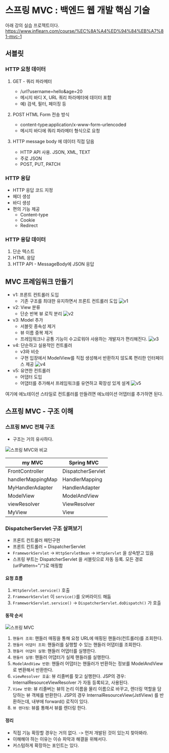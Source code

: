 # 스프링 MVC : 백엔드 웹 개발 핵심 기술

아래 강의 실습 프로젝트이다.
https://www.inflearn.com/course/%EC%8A%A4%ED%94%84%EB%A7%81-mvc-1

## 서블릿

### HTTP 요청 데이터

1. GET - 쿼리 파라메터
    - /url?username=hello&age=20
    - 메시지 바디 X, URL 쿼리 파라메터에 데이터 포함
    - 예) 검색, 필터, 페이징 등

2. POST HTML Form 전송 방식
    - content-type:application/x-www-form-urlencoded
    - 메시지 바디에 쿼리 파라메터 형식으로 요청

3. HTTP message body 에 데이터 직접 담음
    - HTTP API 사용. JSON, XML, TEXT
    - 주로 JSON
    - POST, PUT, PATCH

### HTTP 응답

- HTTP 응답 코드 지정
- 헤더 생성
- 바디 생성
- 편의 기능 제공
   - Content-type
   - Cookie
   - Redirect

### HTTP 응답 데이터

1. 단순 텍스트
2. HTML 응답
3. HTTP API - MessageBody에 JSON 응답

## MVC 프레임워크 만들기

- v1: 프론트 컨트롤러 도입
    - 기존 구조를 최대한 유지하면서 프론트 컨트롤러 도입
      ![v1](img/v1.png)
- v2: View 분류
    - 단순 반복 뷰 로직 분리
      ![v2](img/v2.png)
- v3: Model 추가
    - 서블릿 종속성 제거
    - 뷰 이름 중복 제거 
    - 프레임워크나 공통 기능이 수고로워야 사용하는 개발자가 편리해진다.
      ![v3](img/v3.png)
- v4: 단순하고 실용적인 컨트롤러
    - v3와 비슷
    - 구현 입장에서 ModelView를 직접 생성해서 반환하지 않도록 편리한 인터페이스 제공
      ![v4](img/v4.png)
- v5: 유연한 컨트롤러
    - 어댑터 도입
    - 어댑터를 추가해서 프레임워크를 유연하고 확장성 있게 설계
      ![v5](img/v5.png)

여기에 에노테이션 스타일로 컨트롤러를 만들려면 에노테이션 어뎁터를 추가하면 된다.

## 스프링 MVC - 구조 이해

### 스프링 MVC 전체 구조

- 구조는 거의 유사하다.

![스프링 MVC와 비교](img/mymvc-vs-spring-mvc.png)

| my MVC            | Spring MVC        |
|-------------------|-------------------|
| FrontController   | DispatcherServlet |
| handlerMappingMap | HandlerMapping    |
| MyHandlerAdapter  | HandlerAdapter    | 
| ModelView         | ModelAndView      | 
| viewResolver      | ViewResolver      | 
| MyView            | View              | 

### DispatcherServlet 구조 살펴보기

- 프론트 컨트롤러 패턴구현
- 프론트 컨트롤러 = DispatcherServlet
- `FrameworkServlet` -> `HttpServletBean` -> `HttpServlet` 을 상속받고 있음
- 스프링 부트는 DispatcherServlet 을 서블릿으로 자동 등록. 모든 경로(urlPattern="/")로 매핑함

#### 요청 흐름

1. `HttpServlet.service()` 호출
2. `FrameworkServlet` 이 `service()`를 오버라이드 해둠
3. `FrameworkServlet.service()` -> `DispatcherServlet.doDispatch()` 가 호출

#### 동작 순서
![스프링 MVC](img/spring-mvc-flow.png)
1. `핸들러 조회`: 핸들러 매핑을 통해 요청 URL에 매핑된 핸들러(컨트롤러)를 조회한다.
2. `핸들러 어댑터 조회`: 핸들러를 실행할 수 있는 핸들러 어댑터를 조회한다.
3. `핸들러 어댑터 실행`: 핸들러 어댑터를 실행한다.
4. `핸들러 실행`: 핸들러 어댑터가 실제 핸들러를 실행한다.
5. `ModelAndView 반환`: 핸들러 어댑터는 핸들러가 반환하는 정보를 ModelAndView로 변환해서
   반환한다.
6. `viewResolver 호출`: 뷰 리졸버를 찾고 실행한다.
   JSP의 경우: InternalResourceViewResolver 가 자동 등록되고, 사용된다.
7. `View 반환`: 뷰 리졸버는 뷰의 논리 이름을 물리 이름으로 바꾸고, 렌더링 역할을 담당하는 뷰 객체를
   반환한다. JSP의 경우 InternalResourceView(JstlView) 를 반환하는데, 내부에 forward() 로직이 있다.
8. `뷰 렌더링`: 뷰를 통해서 뷰를 렌더링 한다.

#### 정리

- 직접 기능 확장할 경우는 거의 없다. -> 먼저 개발된 것이 있는지 찾아봐라.
- 이해해야 하는 이유는 이슈 파악과 해결을 위해서다.
- 커스텀하게 확장하는 포인트는 있다.

